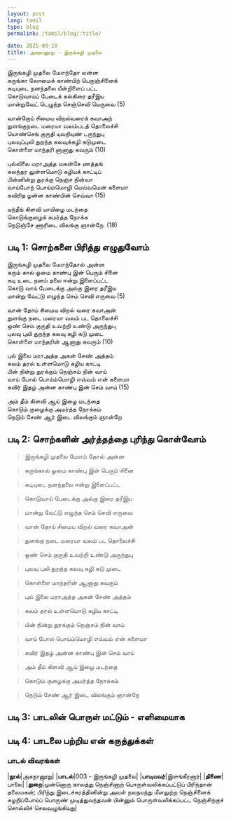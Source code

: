 ```yaml
---
layout: post
lang: tamil
type: blog
permalink: /tamil/blog/:title/

date: 2025-09-10
title: அகநானூறு - இருங்கழி முதலை
---
```


இருங்கழி முதலை மேஎந்தோ லன்ன <br/>
கருங்கா லோமைக் காண்பிற் பெருஞ்சினைக் <br/>
கடியுடை நனந்தலை யீன்றிளைப் பட்ட <br/>
கொடுவாய்ப் பேடைக் கல்கிரை தரீஇய <br/>
மான்றுவேட் டெழுந்த செஞ்செவி யெருவை (5)

வான்றோய் சிமைய விறல்வரைக் கவாஅற் <br/>
றுளங்குநடை மரையா வலம்படத் தொலைச்சி <br/>
யொண்செங் குருதி யுவறியுண் டருந்துபு <br/>
புலவுப்புலி துறந்த கலவுக்கழி கடுமுடை <br/>
கொள்ளை மாந்தரி னானாது கவரும் (10)

புல்லிலை மராஅத்த வகன்சே ணத்தங் <br/>
கலந்தர லுள்ளமொடு கழியக் காட்டிப் <br/>
பின்னின்று துரக்கு நெஞ்ச நின்வா <br/>
வாய்போற் பொய்ம்மொழி யெவ்வமென் களைமா <br/>
கவிரித ழன்ன காண்பின் செவ்வா (15)

யந்தீங் கிளவி யாயிழை மடந்தை <br/>
கொடுங்குழைக் கமர்த்த நோக்க <br/>
நெடுஞ்சே ணாரிடை விலங்கு ஞான்றே. (18)

## படி 1: சொற்களை பிரித்து எழுதுவோம்

இருங்கழி முதலை மேஎந்தோல் அன்ன <br/>
கரும் கால் ஓமை காண்பு இன் பெரும் சினை <br/>
கடி உடை நனம் தலை ஈன்று இளைப்பட்ட <br/>
கொடு வாய் பேடைக்கு அல்கு இரை தரீஇய <br/>
மான்று வேட்டு எழுந்த செம் செவி எருவை (5)

வான் தோய் சிமைய விறல் வரை கவாஅன் <br/>
துளங்கு நடை மரையா வலம் பட தொலைச்சி <br/>
ஒண் செம் குருதி உவற்றி உண்டு அருந்துபு <br/>
புலவு புலி துறந்த கலவு கழி கடு முடை <br/>
கொள்ளை மாந்தரின் ஆனாது கவரும் (10)

புல் இலை மராஅத்த அகன் சேண் அத்தம் <br/>
கலம் தரல் உள்ளமொடு கழிய காட்டி <br/>
பின் நின்று துரக்கும் நெஞ்சம் நின் வாய் <br/>
வாய் போல் பொய்ம்மொழி எவ்வம் என் களைமா <br/>
கவிர் இதழ் அன்ன காண்பு இன் செம் வாய் (15)

அம் தீம் கிளவி ஆய் இழை மடந்தை <br/>
கொடும் குழைக்கு அமர்த்த நோக்கம் <br/>
நெடும் சேண் ஆர் இடை விலங்கும் ஞான்றே

## படி 2: சொற்களின் அர்த்தத்தை புரிந்து கொள்வோம்

> இருங்கழி முதலை மேஎம் தோல் அன்ன



> கருங்கால் ஓமை காண்பு இன் பெரும் சினை



> கடியுடை நனந்தலை ஈன்று இளைப்பட்ட



> கொடுவாய் பேடைக்கு அல்கு இரை தரீஇய



> மான்று வேட்டு எழுந்த செம் செவி எருவை



> வான் தோய் சிமைய விறல் வரை கவாஅன்



> துளங்கு நடை மரையா வலம் பட தொலைச்சி



> ஒண் செம் குருதி உவற்றி உண்டு அருந்துபு



> புலவு புலி துறந்த கலவு கழி கடு முடை



> கொள்ளை மாந்தரின் ஆனாது கவரும்



> புல் இலை மராஅத்த அகன் சேண் அத்தம்



> கலம் தரல் உள்ளமொடு கழிய காட்டி



> பின் நின்று துரக்கும் நெஞ்சம் நின் வாய்



> வாய் போல் பொய்ம்மொழி எவ்வம் என் களைமா



> கவிர் இதழ் அன்ன காண்பு இன் செம் வாய்



> அம் தீம் கிளவி ஆய் இழை மடந்தை



> கொடும் குழைக்கு அமர்த்த நோக்கம்



> நெடும் சேண் ஆர் இடை விலங்கும் ஞான்றே


## படி 3: பாடலின் பொருள் மட்டும் - எளிமையாக

## படி 4: பாடலை பற்றிய என் கருத்துக்கள்



### பாடல் விவரங்கள்

|**நூல்**|அகநானூறு|
|**பாடல்**|003 - இருங்கழி முதலை|
|**பாடியவர்**|இளங்கீரனார்|
|**திணை**|பாலை|
|**துறை**|முன்னொரு காலத்து நெஞ்சினாற் பொருள்வலிக்கப்பட்டுப் பிரிந்தான் தலைமகன்; பிரிந்து இடைச்சுரத்தினின்று அவள் நலநயந்து மீளலுற்ற நெஞ்சினைக் கழறிப்போய்ப் பொருண் முடித்துவந்தவன் பின்னும் பொருள்வலிக்கப்பட்ட நெஞ்சிற்குச் சொல்லிச் செலவழுங்கியது|
